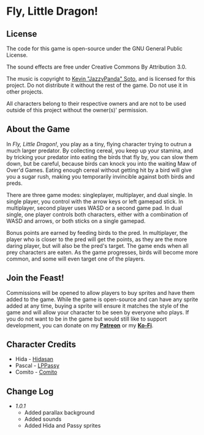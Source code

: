 # **Fly, Little Dragon!**

## **License**

The code for this game is open-source under the GNU General Public License.

The sound effects are free under Creative Commons By Attribution 3.0.

The music is copyright to [Kevin "JazzyPanda" Soto](http://www.furaffinity.net/user/jazzypanda), and is licensed for this project. Do not distribute it without the rest of the game. Do not use it in other projects.

All characters belong to their respective owners and are not to be used outside of this project without the owner(s)' permission.

## **About the Game**

In *Fly, Little Dragon!*, you play as a tiny, flying character trying to outrun a much larger predator. By collecting cereal, you keep up your stamina, and by tricking your predator into eating the birds that fly by, you can slow them down, but be careful, because birds can knock you into the waiting Maw of Over'd Games. Eating enough cereal without getting hit by a bird will give you a sugar rush, making you temporarily invincible against both birds and preds.

There are three game modes: singleplayer, multiplayer, and dual single. In single player, you control with the arrow keys or left gamepad stick. In multiplayer, second player uses WASD or a second game pad. In dual single, one player controls both characters, either with a combination of WASD and arrows, or both sticks on a single gamepad.

Bonus points are earned by feeding birds to the pred. In multiplayer, the player who is closer to the pred will get the points, as they are the more daring player, but will also be the pred's target. The game ends when all prey characters are eaten. As the game progresses, birds will become more common, and some will even target one of the players.

## **Join the Feast!**

Commissions will be opened to allow players to buy sprites and have them added to the game. While the game is open-source and can have any sprite added at any time, buying a sprite will ensure it matches the style of the game and will allow your character to be seen by everyone who plays. If you do not want to be in the game but would still like to support development, you can donate on my **[Patreon](http://www.patreon.com/kelvin)** or my **[Ko-Fi](http://www.ko-fi.com/kelvinshadewing)**.

## **Character Credits**

* Hida - [Hidasan](http://www.furaffinity.net/user/hida)
* Pascal - [LPPassy](https://www.youtube.com/channel/UCuCn7enxS4gYIfnuCR9T5kQ)
* Comito - [Comito](http://www.furaffinity.net/user/comito)

## **Change Log**

* *1.0.1*
  * Added parallax background
  * Added sounds
  * Added Hida and Passy sprites
